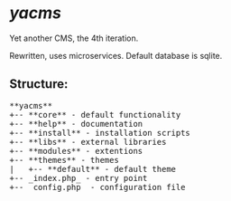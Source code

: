 # _yacms_

Yet another CMS, the 4th iteration.

Rewritten, uses microservices. Default database is sqlite.

## Structure:

<pre>**yacms**
+-- **core** - default functionality
+-- **help** - documentation
+-- **install** - installation scripts
+-- **libs** - external libraries
+-- **modules** - extentions
+-- **themes** - themes
|   +-- **default** - default theme
+-- _index.php_ - entry point
+-- _config.php_ - configuration file
</pre>